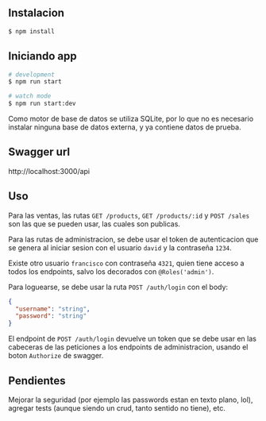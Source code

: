 
## Instalacion

```bash
$ npm install
```

## Iniciando app

```bash
# development
$ npm run start

# watch mode
$ npm run start:dev
```

Como motor de base de datos se utiliza SQLite, por lo que no es necesario instalar ninguna base de datos externa, y ya contiene datos de prueba.

## Swagger url

http://localhost:3000/api

## Uso

Para las ventas, las rutas `GET /products`, `GET /products/:id` y `POST /sales` son las que se pueden usar, las cuales son publicas.

Para las rutas de administracion, se debe usar el token de autenticacion que se genera al iniciar sesion con el usuario `david` y la contraseña `1234`.

Existe otro usuario `francisco` con contraseña `4321`, quien tiene acceso a todos los endpoints, salvo los decorados con `@Roles('admin')`.

Para loguearse, se debe usar la ruta `POST /auth/login` con el body:

```json
{
  "username": "string",
  "password": "string"
}
```

El endpoint de `POST /auth/login` devuelve un token que se debe usar en las cabeceras de las peticiones a los endpoints de administracion, usando el boton `Authorize` de swagger.

## Pendientes 

Mejorar la seguridad (por ejemplo las passwords estan en texto plano, lol), agregar tests (aunque siendo un crud, tanto sentido no tiene), etc.
